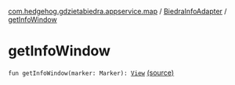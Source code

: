 [com.hedgehog.gdzietabiedra.appservice.map](../index.md) / [BiedraInfoAdapter](index.md) / [getInfoWindow](./get-info-window.md)

# getInfoWindow

`fun getInfoWindow(marker: Marker): `[`View`](https://developer.android.com/reference/android/view/View.html) [(source)](https://github.com/asvid/GdzieTaBiedra/tree/master/app/src/main/java/com/hedgehog/gdzietabiedra/appservice/map/BiedraInfoAdapter.kt#L17)